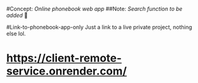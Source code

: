 #Concept:
*Online phonebook web app*
##Note:
*Search function to be added* 🔭

#Link-to-phonebook-app-only
Just a link to a live private project, nothing else lol.
# https://client-remote-service.onrender.com/
